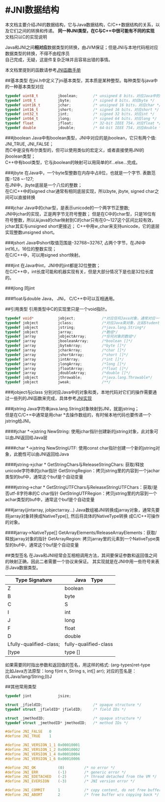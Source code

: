#JNI数据结构
=================
本文档主要介绍JNI的数据结构，它与Java数据结构，C/C++数据结构的关系，以及它们之间的转换和传递。
**同一种JNI类型，在C与C++中很可能有不同的实现** 文档只以C的实现说明

Java和JNI之间**相对应**数据类型的转换，由JVM保证；但是JNI与本地代码相对应数据类型的转换，不得不由程序员  
自己完成，无疑，这是件复杂乏味并且容易出错的事情。

本文档里提到的函数请参考[JNI函数手册](/jni_function_mannual.md)

##基本类型
在jni.h中定义了jni基本类型，其本质是某种整型。每种类型与java中的一种基本类型对应
```C
typedef uint8_t         jboolean;       /* unsigned 8 bits，对应Java中的boolean*/
typedef int8_t          jbyte;          /* signed 8 bits，对应byte */
typedef uint16_t        jchar;          /* unsigned 16 bits，对应char */
typedef int16_t         jshort;         /* signed 16 bits，对应short */
typedef int32_t         jint;           /* signed 32 bits，对应int */
typedef int64_t         jlong;          /* signed 64 bits，对应long */
typedef float           jfloat;         /* 32-bit IEEE 754，对应float */
typedef double          jdouble;        /* 64-bit IEEE 754，对应double */

```

###jboolean
Java中有boolean类型，JNI中对应的是jboolean，它只有两个值: JNI_TRUE, JNI_FALSE；  
而C中是没有布尔类型的，但可以使用类似的宏定义，或者直接使用JNI的jboolean类型；  
C++中有bool类型，它与jboolean的映射可以用简单的if...else...完成。

###jbyte
在Java中，一个byte型整数在内存中占8位，也就是一个字节. 表数范围:-128 ~-127;  
在JNI中，jbyte底层是一个八位的整数；  
在C/C++中的signed char通常有相同底层实现，所以byte, jbyte, signed char之间可以直接转换

###jchar
Java中的char型，是表示unicode的一个两字节正整数;  
JNI中jchar的实现，正是两字节无符号整数；
但是在C中的char型，只是16位有符号整数，所以从java的char映射到C的char只有在0～127这个区间比较有效，
jchar其实与unsigned short更接近； 
C++中用w_char来支持unicode，它的底层实现整数unsigned short。

###jshort
Java中short取值范围是-32768~32767, 占两个字节，在JNI中int16_t，16位的整数实现；  
在C/C++中，可以用signed short映射。

###jint
在Java中int，JNI中的jint都是32位整数；  
在C/C++中，int长度可能和机器实现有关，但是大部分情况下是也是32位长度的。

###jlong
同jint

###float与double
Java， JNi， C/C++中可以互相通用。

##引用类型
引用类型中C的实现里只是一个void指针。
```C
typedef void*           jobject;            /*对应任何Java对象，通常对应一个类的实例*/
typedef jobject         jclass;             /*对应Java类对象，比如Student类*/
typedef jobject         jstring;            /*java.lang.String*/
typedef jobject         jarray;             /*数组*/
typedef jarray          jobjectArray;       /*任何对象的数组*/
typedef jarray          jbooleanArray;      /*boolean []*/
typedef jarray          jbyteArray;         /*byte []*/
typedef jarray          jcharArray;         /*char []*/
typedef jarray          jshortArray;        /*short []*/
typedef jarray          jintArray;          /*int []*/
typedef jarray          jlongArray;         /*long []*/
typedef jarray          jfloatArray;        /*float []*/
typedef jarray          jdoubleArray;       /*double []*/
typedef jobject         jthrowable;         /*java.lang.Throwable*/
typedef jobject         jweak;              /**/

```

###jobject与jclass
分别对应Java中的对象和类，本地代码对它们的操作需要通过一些列的JNI函数来完成，具体参考[JNI实现](Implementation_jni.md)

###jstring
Java字符串java.lang.String对象映射到JNI，就是jstring；  
但是在C/C++中通常是用char *去操作数组的，有时候本地代码也要传递一个jstring给JNI。

####jchar *->jstring
NewString: 使用jchar指针创建新的jstring对象，此对象可以由JNI返回给Java层

####char *->jstring
NewStringUTF: 使用const char指针创建一个新的jstring对象，此脆性可以由JNI返回给Java

####jstring->jchar *
GetStringChars与ReleaseStringChars: 获取/释放unicode字符串的jchar指针
GetStringRegion：拷贝jstring里的内容到一个jachar类型的buf中，通常这个buf是个自动变量

####jstring->char *
GetStringUTFChars与ReleaseStringUTFChars：获取/是否utf-8字符串的C char指针
GetStringUTFRegion：拷贝jstring里的内容到一个achar类型的buf中，通常这个buf是个自动变量

###jarray(jintarray, jobjectarray...)
Java数组被JNI转换成jarray对象，通常先要将jarray对象转换成NativeType[], 然后将具体的NativeType转换
成C/C++可操作的对象。

####jarray->NativeType[]
Get<PrimitiveType>ArrayElements/Release<PrimitiveType>ArrayElements：获取/释放jarray对象的指针
Get<Type>ArrayRegion: 拷贝jarray里的元素到一个NativeType类型的buf中，通常这个buf是个自动变量

##类型签名
在Java和JNI经常会互相相调用方法，其间要保证参数和返回值之间的映射正确，因此二者需要一个协议来保证。
其实现就是在JNI中用一些符号来表示Java数据类型。  

|Type Signature         |Java　Type           |  
|----------------       |------               |  
|Z                      |boolean              |  
|B                      |byte                 |  
|C                      |S                    |  
|I                      |int                  |  
|J                      |long                 |  
|F                      |float                |  
|D                      |double               |  
|Lfully-qualified-class;|fully-qualified-class|  
|[type                  |type []              |  

如果需要同时指出参数和返回值的签名，用这样的格式: (arg-types)ret-type  
比如Java方法原型：long f(int n, String s, int[] arr); 对应的签名是： (ILJava/lang/String;[I)J

##其他常用类型
```C
typedef jint            jsize;

struct _jfieldID;                       /* opaque structure */
typedef struct _jfieldID* jfieldID;     /* field IDs */

struct _jmethodID;                      /* opaque structure */
typedef struct _jmethodID* jmethodID;   /* method IDs */

#define JNI_FALSE   0
#define JNI_TRUE    1

#define JNI_VERSION_1_1 0x00010001
#define JNI_VERSION_1_2 0x00010002
#define JNI_VERSION_1_4 0x00010004
#define JNI_VERSION_1_6 0x00010006

#define JNI_OK          (0)         /* no error */
#define JNI_ERR         (-1)        /* generic error */
#define JNI_EDETACHED   (-2)        /* thread detached from the VM */
#define JNI_EVERSION    (-3)        /* JNI version error */

#define JNI_COMMIT      1           /* copy content, do not free buffer */
#define JNI_ABORT       2           /* free buffer w/o copying back */

```
